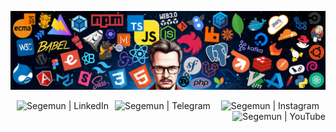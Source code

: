 ![Segemun Tech Stack](images/segemun_tech_stack.png)

[<img alt="Segemun | LinkedIn" src="https://img.shields.io/badge/linkedin-0077B5.svg?&style=for-the-badge&logo=linkedin&logoColor=white" align="left" style="margin: 0 10px"/>][linkedin]
[<img alt="Segemun | Telegram" src="https://img.shields.io/badge/telegram-24A1DE.svg?&style=for-the-badge&logo=telegram&logoColor=white" align="left"/>][telegram]
[<img alt="Segemun | Instagram" src="https://img.shields.io/badge/instagram-F56040.svg?&style=for-the-badge&logo=instagram&logoColor=white" align="right" style="margin: 0 10px"/>][instagram]
[<img alt="Segemun | YouTube" src="https://img.shields.io/badge/youtube-FF0000.svg?&style=for-the-badge&logo=youtube&logoColor=white" align="right"/>][youtube]

[linkedin]: https://linkedin.com/in/segemun
[telegram]: https://t.me/segemun
[instagram]: https://instagram.com/segemun
[youtube]: https://www.youtube.com/channel/UCPy_aIZi6JVK60q4XIZ9miQ